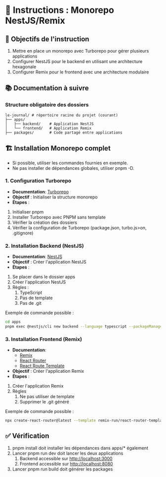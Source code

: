 # 🚀 Instructions : Monorepo NestJS/Remix

## 🎯 Objectifs de l'instruction

1. Mettre en place un monorepo avec Turborepo pour gérer plusieurs applications
2. Configurer NestJS pour le backend en utilisant une architecture hexagonale
3. Configurer Remix pour le frontend avec une architecture modulaire

## 📚 Documentation à suivre

### Structure obligatoire des dossiers

```
le-journal/ # répertoire racine du projet (courant)
├── apps/
│   ├── backend/    # Application NestJS
│   └── frontend/   # Application Remix
├── packages/       # Code partagé entre applications
```

## 🏗️ Installation Monorepo complet

- Si possible, utiliser les commandes fournies en exemple.
- Ne pas installer de dépendances globales, utiliser pnpm -D.

### 1. Configuration Turborepo

- **Documentation**: [Turborepo](https://turbo.build/repo/docs/crafting-your-repository)
- **Objectif** : Initialiser la structure monorepo
- **Étapes** :

1. Initialiser pnpm
2. Installer Turborepo avec PNPM sans template
3. Vérifier la création des dossiers
4. Vérifier la configuration de Turborepo (package.json, turbo.js>on, .gitignore)

### 2. Installation Backend (NestJS)

- **Documentation**: [NestJS](https://docs.nestjs.com/first-steps)
- **Objectif** : Créer l'application NestJS
- **Étapes** :

 1. Se placer dans le dossier apps
 2. Créer l'application NestJS
 3. Règles :
    1. TypeScript
    2. Pas de template
    3. Pas de .git

Exemple de commande possible :

```bash
cd apps
pnpm exec @nestjs/cli new backend --language typescript --packageManager pnpm --strict --skipGit
```

### 3. Installation Frontend (Remix)

- **Documentation**:
  - [Remix](https://remix.run/docs/en/main/start/quickstart)
  - [React Router](https://reactrouter.com/start/framework/installation)
  - [React Route Template](https://github.com/remix-run/react-router-templates/tree/main/default)
- **Objectif** : Créer l'application Remix
- **Étapes** :

 1. Créer l'application Remix
 2. Règles
    1. Ne pas utiliser de template
    2. Supprimer le .git généré

Exemple de commande possible :

```bash
npx create-react-router@latest --template remix-run/react-router-templates/default frontend --package-manager pnpm --no-install --no-git-init
```

## ✅ Vérification

1. pnpm install doit installer les dépendances dans apps/* également
2. Lancer pnpm run dev doit lancer les deux applications
   1. Backend accessible sur <http://localhost:3000>
   2. Frontend accessible sur <http://localhost:8080>
3. Lancer pnpm run build doit générer les packages
